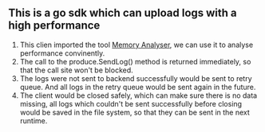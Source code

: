 ## This is a go sdk which can upload logs with a high performance

1. This clien imported the tool [Memory Analyser](https://github.com/go-echarts/statsview), we can use it to analyse performance convinently.
3. The call to the produce.SendLog() method is returned immediately, so that the call site won't be blocked.
4. The logs were not sent to backend successfully would be sent to retry queue. And all logs in the retry queue would be sent again in the future.
5. The client would be closed safely, which can make sure there is no data missing, all logs which couldn't be sent successfully before closing would be saved in the file system, so that they can be sent in the next runtime.

